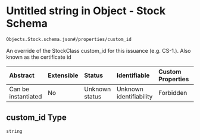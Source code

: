 # Untitled string in Object - Stock Schema

```txt
Objects.Stock.schema.json#/properties/custom_id
```

An override of the StockClass custom_id for this issuance (e.g. CS-1.). Also known as the certificate id

| Abstract            | Extensible | Status         | Identifiable            | Custom Properties | Additional Properties | Access Restrictions | Defined In                                                                 |
| :------------------ | :--------- | :------------- | :---------------------- | :---------------- | :-------------------- | :------------------ | :------------------------------------------------------------------------- |
| Can be instantiated | No         | Unknown status | Unknown identifiability | Forbidden         | Allowed               | none                | [Stock.schema.json\*](../objects/Stock.schema.json "open original schema") |

## custom_id Type

`string`
